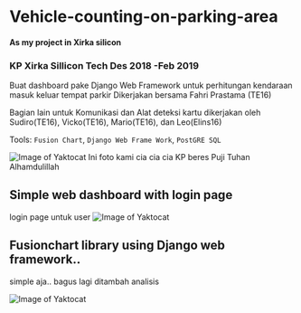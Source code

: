 # Vehicle-counting-on-parking-area
#### As my project in Xirka silicon 

### KP Xirka Sillicon Tech Des 2018 -Feb 2019
Buat dashboard pake Django Web Framework untuk perhitungan kendaraan masuk keluar tempat parkir
Dikerjakan bersama Fahri Prastama (TE16)

Bagian lain untuk Komunikasi dan Alat deteksi kartu dikerjakan oleh Sudiro(TE16), Vicko(TE16), Mario(TE16), dan Leo(Elins16)

Tools: `Fusion Chart`, `Django Web Frame Work`, `PostGRE SQL`

![Image of Yaktocat](https://github.com/bagasbudhi/Vehicle-counting-on-parking-area/blob/master/7786.jpg)
Ini foto kami cia cia cia KP beres Puji Tuhan Alhamdulillah

## Simple web dashboard with login page
login page untuk user
![Image of Yaktocat](https://github.com/bagasbudhi/Vehicle-counting-on-parking-area/blob/Overview/Dokumentasi%201.png)

## Fusionchart library using Django web framework.. 
simple aja.. bagus lagi ditambah analisis

![Image of Yaktocat](https://github.com/bagasbudhi/Vehicle-counting-on-parking-area/blob/Overview/Dokumentasi%202.png)
